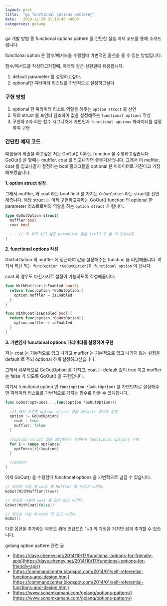 ```yaml
---
layout: post
title:  "go functional options pattern🙂"
date:   2020-12-29 01:18:45 +0900
categories: golang
---
```


go 개발 방법 중 functional options pattern 을 간단한 실습 예제 코드를 통해 소개드립니다.

functional option 은 함수/메서드를 수행할때 가변적인 옵션을 줄 수 있는 방법입니다.

함수/메서드를 작성하고자할때, 아래와 같은 상황일때 유용합니다.

1. default parameter 를 설정하고싶다. 
2. optional한 파라미터 리스트를 가변적으로 설정하고싶다. 

### 구현 방법

1. optional 한 파라미터 리스트 역할을 해주는 `option struct` 를 선언
2. 위의 struct 를 포인터 참조하여 값을 설정해주는 `functional options` 작성
3. 구현하고자 하는 함수 시그니쳐에 가변인자 `functional options` 파라미터를 설정하여 구현


### 간단한 예제 코드

예를들어 외출을 하고싶은 저는 GoOut() 이라는 function 을 수행하고싶습니다. 
GoOut() 을 할때는 muffler, coat 를 입고나가면 좋을거같습니다. 그래서 이 muffler, coat 를 입고나갈지 결정하는 bool 플래그들을 optional 한 파라미터로 가진다고 가정해보겠습니다.

**1. option struct 설정**

그래서 muffler, 와 coat 라는 bool field 를 가지는 `GoOutOption` 라는 struct를 선언해줍니다. 해당 struct 는 이제 구현하고자하는 GoOut() function 의 optional 한 parameter 리스트로써의 역할을 하는 `option struct` 가 됩니다. 
```go
type GoOutOption struct{
  muffler bool
  coat bool
  
  ... // 더 추가 하고 싶은 parameter 들을 field 로 둘 수 있습니다.
}
```

**2. functional options 작성**

GoOutOption 의 muffler 에 접근하여 값을 설정해주는 function 을 리턴해줍니다. 여기서 리턴 되는 `func(option *GoOutOption)`이 `functional option` 이 됩니다. 

coat 의 경우도 마찬가지로 설정이 가능하도록 작성해줍니다.

```go
func WithMuffler(isEnabled bool){
  return func(option *GoOutOption){ 
    option.muffler = isEnabled
  }
}

func WithCoat(isEnabled bool){
  return func(option *GoOutOption){ 
    option.muffler = isEnabled
  }
}
```

**3. 가변인자 functional options 파라미터를 설정하여 구현**

저는 coat 는 기본적으로 입고 나가고 muffler 는 기본적으로 입고 나가지 않는 설정을 default 로 주되 optional 하게 설정하고싶습니다.

그래서 내부적으로 GoOutOption 를 가지고, coat 는 default 값이 true 이고 muffler 는 false 가 되도록 GoOut() 을 구현합니다.

여기서 functional option 인 `func(option *GoOutOption)` 를 가변인자로 설정해주면 파라미터 리스트를 가변적으로 가지는 함수로 만들 수 있게됩니다.

```go
func GoOut(optFuncs ...func(option *GoOutOption)){
  
  //1.에서 선언한 option struct 값을 default 값으로 설정
  option := GoOutOption{ 
    coat : true 
    muffler: false
  }
  
  //option struct 값을 설정해주는 가변인자 functional options 수행
  for i:= range optFuncs{
    optFuncs[i](&option) 
  }

  //GoOut~
}

```

이제 GoOut() 을 수행할때 functional options 을 가변적으로 넘길 수 있습니다. 

```go
// 밖으로 나갈 때 coat 와 Muffler 를 두르고 나간다.
GoOut(WithMuffler(true))

// 밖으로 나갈때 coat 를 입지 않고 나간다.
GoOut(WithCoat(false))

// 밖으로 나갈 때 coat 만 입고 나간다.
GoOut()

```
다른 옵션을 추가하는 부분도 위에 언급드린 1~3 의 과정을 거치면 쉽게 추가할 수 있습니다.

golang option pattern 관련 글
- [https://dave.cheney.net/2014/10/17/functional-options-for-friendly-apis](https://dave.cheney.net/2014/10/17/functional-options-for-friendly-apis)
- [https://commandcenter.blogspot.com/2014/01/self-referential-functions-and-design.html](https://commandcenter.blogspot.com/2014/01/self-referential-functions-and-design.html)
- [https://www.sohamkamani.com/golang/options-pattern/](https://www.sohamkamani.com/golang/options-pattern/)

